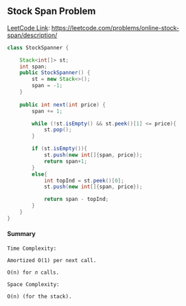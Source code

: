 ## Stock Span Problem
[LeetCode Link](https://leetcode.com/problems/online-stock-span/description/): https://leetcode.com/problems/online-stock-span/description/
```java
class StockSpanner {

    Stack<int[]> st;
    int span;
    public StockSpanner() {
        st = new Stack<>();
        span = -1;
    }
    
    public int next(int price) {
        span += 1;

        while (!st.isEmpty() && st.peek()[1] <= price){
            st.pop();
        }

        if (st.isEmpty()){
            st.push(new int[]{span, price});
            return span+1;
        }
        else{
            int topInd = st.peek()[0];
            st.push(new int[]{span, price});

            return span - topInd;
        }
    }
}
```

#### Summary
```
Time Complexity:

Amortized O(1) per next call.

O(n) for 𝑛 calls.

Space Complexity:

O(n) (for the stack).
```

